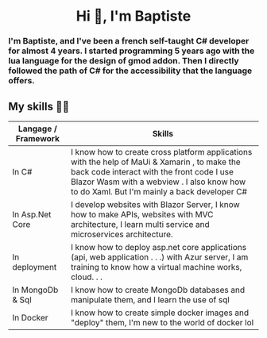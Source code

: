 <h1 align="center">Hi 👋, I'm Baptiste</h1>
<h3 align="left">I'm Baptiste, and I've been a french self-taught C# developer for almost 4 years. I started programming 5 years ago with the lua language for the design of gmod addon. Then I directly followed the path of C# for the accessibility that the language offers.</h3>

<h2 align="left">My skills 🐱‍👤</h1>

| Langage / Framework   | Skills | 
| -------- | ---------- | 
| In C#     | I know how to create cross platform applications with the help of MaUi & Xamarin , to make the back code interact with the front code I use Blazor Wasm with a webview . I also know how to do Xaml. But I'm mainly a back developer C#     | 
| In Asp.Net Core | I develop websites with Blazor Server, I know how to make APIs, websites with MVC architecture, I learn multi service and microservices architecture.      | 
| In deployment |I know how to deploy asp.net core applications (api, web application . . .) with Azur server, I am training to know how a virtual machine works, cloud. . . |
| In MongoDb & Sql |I know how to create MongoDb databases and manipulate them, and I learn the use of sql|
| In Docker |I know how to create simple docker images and "deploy" them, I'm new to the world of docker lol|
